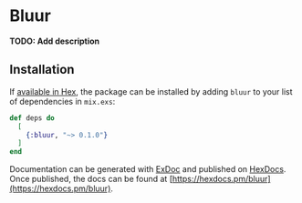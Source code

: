 # Bluur

**TODO: Add description**

## Installation

If [available in Hex](https://hex.pm/docs/publish), the package can be installed
by adding `bluur` to your list of dependencies in `mix.exs`:

```elixir
def deps do
  [
    {:bluur, "~> 0.1.0"}
  ]
end
```

Documentation can be generated with [ExDoc](https://github.com/elixir-lang/ex_doc)
and published on [HexDocs](https://hexdocs.pm). Once published, the docs can
be found at [https://hexdocs.pm/bluur](https://hexdocs.pm/bluur).


